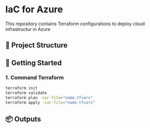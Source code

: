 # IaC for Azure
This repository contains Terraform configurations to deploy cloud infrastructur in Azure
## 📁 Project Structure
## 🚀 Getting Started

### 1. **Command Terraform**

```bash
terraform init
terraform validate
terraform plan -var-file="name.tfvars"
terraform apply -var-file="name.tfvars"
```

## 📦 Outputs